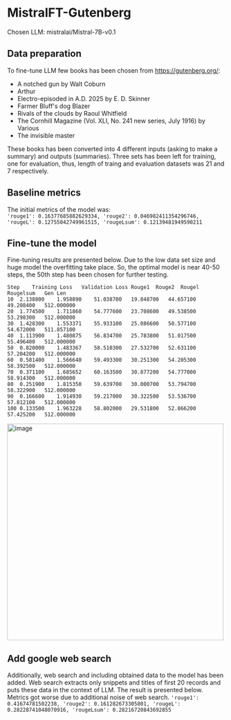 # MistralFT-Gutenberg
Chosen LLM: mistralai/Mistral-7B-v0.1 

## Data preparation
To fine-tune LLM few books has been chosen from https://gutenberg.org/:
* A notched gun by Walt Coburn
* Arthur
* Electro-episoded in A.D. 2025 by E. D. Skinner
* Farmer Bluff's dog Blazer
* Rivals of the clouds by Raoul Whitfield
* The Cornhill Magazine (Vol. XLI, No. 241 new series, July 1916) by Various
* The invisible master

These books has been converted into 4 different inputs (asking to make a summary) and outputs (summaries). Three sets has been left for training, one for evaluation, thus, length of traing and evaluation datasets was 21 and 7 respectively.  

## Baseline metrics
The initial metrics of the model was:  
```'rouge1': 0.16377685882629334, 'rouge2': 0.046982411354296746, 'rougeL': 0.12755042749961515, 'rougeLsum': 0.12139481949590211```  

## Fine-tune the model
Fine-tuning results are presented below. Due to the low data set size and huge model the overfitting take place. So, the optimal model is near 40-50 steps, the 50th step has been chosen for further testing.
```
Step	Training Loss	Validation Loss	Rouge1	Rouge2	Rougel	Rougelsum	Gen Len
10	2.138800	1.958890	51.038700	19.848700	44.657100	49.208400	512.000000
20	1.774500	1.711860	54.777600	23.708600	49.538500	53.298300	512.000000
30	1.428300	1.553371	55.933100	25.086600	50.577100	54.672000	511.857100
40	1.113900	1.480875	56.834700	25.783800	51.017500	55.496400	512.000000
50	0.820000	1.483367	58.510300	27.532700	52.631100	57.204200	512.000000
60	0.581400	1.566640	59.493300	30.251300	54.205300	58.392500	512.000000
70	0.371100	1.685652	60.163500	30.877200	54.777000	58.914300	512.000000
80	0.251900	1.815350	59.639700	30.000700	53.794700	58.322900	512.000000
90	0.166600	1.914930	59.217000	30.322500	53.536700	57.812100	512.000000
100	0.133500	1.963228	58.802000	29.531800	52.866200	57.425200	512.000000
```

<img width="500" alt="image" src="https://github.com/user-attachments/assets/d6f5e940-f045-4e21-aa99-86c49b5447dd">

## Add google web search
Additionally, web search and including obtained data to the model has been added. Web search extracts only snippets and titles of first 20 records and puts these data in the context of LLM. The result is presented below. Metrics got worse due to additional noise of web search.
```'rouge1': 0.41674781502238, 'rouge2': 0.161282673305801, 'rougeL': 0.28228741048070916, 'rougeLsum': 0.28216720843692855```
